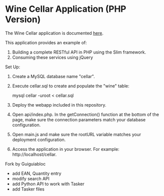 # Wine Cellar Application (PHP Version) #

The Wine Cellar application is documented [here](http://coenraets.org).

This application provides an example of:

1. Building a complete RESTful API in PHP using the Slim framework.
2. Consuming these services using jQuery

Set Up:

1. Create a MySQL database name "cellar".
2. Execute cellar.sql to create and populate the "wine" table:

	mysql cellar -uroot < cellar.sql

3. Deploy the webapp included in this repository.
4. Open api/index.php. In the getConnection() function at the bottom of the page, make sure the connection parameters match your database configuration. 
5. Open main.js and make sure the rootURL variable matches your deployment configuration.
6. Access the application in your browser. For example: http://localhost/cellar.

Fork by Guiguiabloc

- add EAN, Quantity entry
- modify search API
- add Python API to work with Tasker
- add Tasker files


